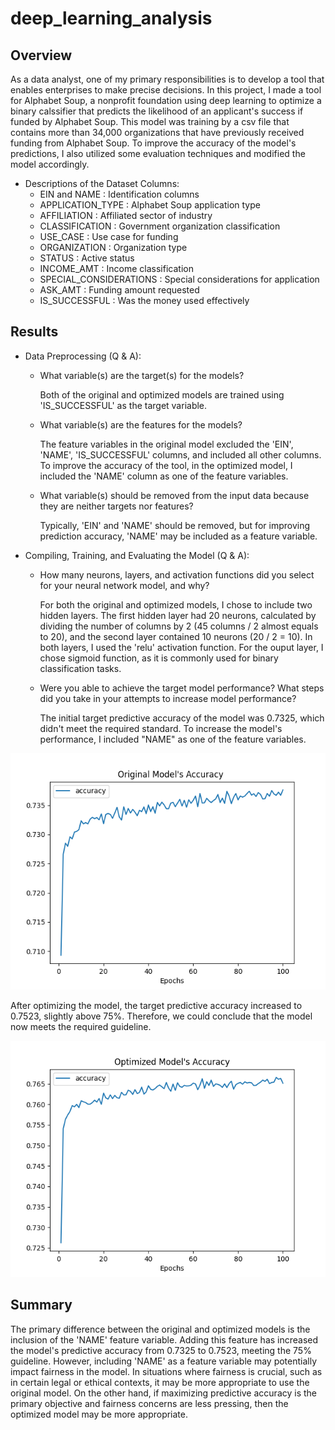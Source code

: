 # deep_learning_analysis

## Overview

As a data analyst, one of my primary responsibilities is to develop a tool that enables enterprises to make precise decisions. In this project, I made a tool for Alphabet Soup, a nonprofit foundation using deep learning to  optimize a binary calssifier that predicts the likelihood of an applicant's success if funded by Alphabet Soup. This model was training by a csv file that contains more than 34,000 organizations that have previously received funding from Alphabet Soup. To improve the accuracy of the model's predictions, I also utilized some evaluation techniques and modified the model accordingly.

* Descriptions of the Dataset Columns:
    * EIN and NAME : Identification columns
    * APPLICATION_TYPE : Alphabet Soup application type
    * AFFILIATION : Affiliated sector of industry
    * CLASSIFICATION : Government organization classification
    * USE_CASE : Use case for funding
    * ORGANIZATION : Organization type
    * STATUS : Active status
    * INCOME_AMT : Income classification
    * SPECIAL_CONSIDERATIONS : Special considerations for application
    * ASK_AMT : Funding amount requested
    * IS_SUCCESSFUL : Was the money used effectively




## Results

* Data Preprocessing (Q & A):

    * What variable(s) are the target(s) for the models?

        Both of the original and optimized models are trained using 'IS_SUCCESSFUL' as the target variable.

    * What variable(s) are the features for the models?

        The feature variables in the original model excluded the 'EIN', 'NAME', 'IS_SUCCESSFUL' columns, and included all other columns.
        To improve the accuracy of the tool, in the optimized model, I included the 'NAME' column as one of the feature variables.

    * What variable(s) should be removed from the input data because they are neither targets nor features?

        Typically, 'EIN' and 'NAME' should be removed, but for improving prediction accuracy, 'NAME' may be included as a feature variable.


* Compiling, Training, and Evaluating the Model (Q & A):

    * How many neurons, layers, and activation functions did you select for your neural network model, and why?

        For both the original and optimized models, I chose to include two hidden layers. The first hidden layer had 20 neurons, calculated by dividing the number of columns by 2 (45 columns / 2 almost equals to  20), and the second layer contained 10 neurons (20 / 2 = 10). In both layers, I used the 'relu' activation function. For the ouput layer,  I chose sigmoid function, as it is commonly used for binary classification tasks.

    * Were you able to achieve the target model performance? What steps did you take in your attempts to increase model performance?
    
        The initial target predictive accuracy of the model was 0.7325, which didn't meet the required standard. To increase the model's performance, I included  "NAME" as one of the feature variables. 


![Accuracy of the Original Model Across Epochs](https://github.com/cycy94777/deep_learning_analysis/blob/main/image/accuracy.png?raw=true)

After optimizing the model, the target predictive accuracy increased to 0.7523, slightly above 75%. Therefore, we could conclude that the model now meets the required guideline.

![Accuracy of the Optimized Model Across Epochs](https://github.com/cycy94777/deep_learning_analysis/blob/main/image/opt_plot.png?raw=true)


## Summary
The primary difference between the original and optimized models is the inclusion of the 'NAME' feature variable. Adding this feature has increased the model's predictive accuracy from 0.7325 to 0.7523, meeting the 75% guideline. 
However, including 'NAME' as a feature variable may potentially impact fairness in the model. 
In situations where fairness is crucial, such as in certain legal or ethical contexts, it may be more appropriate to use the original model. On the other hand, if maximizing predictive accuracy is the primary objective and fairness concerns are less pressing, then the optimized model may be more appropriate.